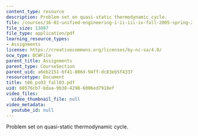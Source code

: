 ```yaml
---
content_type: resource
description: Problem set on quasi-static thermodynamic cycle.
file: /courses/16-01-unified-engineering-i-ii-iii-iv-fall-2005-spring-2006/68576cb7bdaa9b3842986006ed7918ef_t06_ps03_fall03.pdf
file_size: 13887
file_type: application/pdf
learning_resource_types:
- Assignments
license: https://creativecommons.org/licenses/by-nc-sa/4.0/
ocw_type: OCWFile
parent_title: Assignments
parent_type: CourseSection
parent_uid: a6eb2151-6f41-806d-94ff-dc83eb5f4337
resourcetype: Document
title: t06_ps03_fall03.pdf
uid: 68576cb7-bdaa-9b38-4298-6006ed7918ef
video_files:
  video_thumbnail_file: null
video_metadata:
  youtube_id: null
---
```

Problem set on quasi-static thermodynamic cycle.